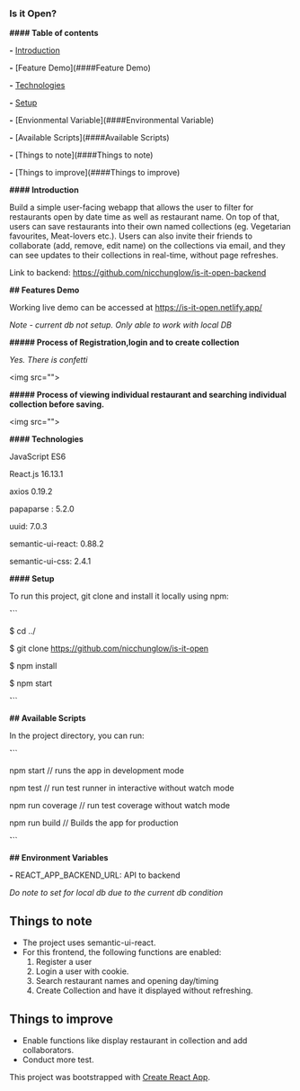 ### Is it Open?





**#### Table of contents**



**\-** [Introduction](####Introduction)



**\-** [Feature Demo](####Feature Demo)



**\-** [Technologies](####Technologies)



**\-** [Setup](####Setup)



**\-** [Envionmental Variable](####Environmental Variable)



**\-** [Available Scripts](####Available Scripts)



**\-** [Things to note](####Things to note)



**\-** [Things to improve](####Things to improve)





**#### Introduction**





Build a simple user-facing webapp that allows the user to filter for restaurants open by date time as well as restaurant name. On top of that, users can save restaurants into their own named collections (eg. Vegetarian favourites, Meat-lovers etc.). Users can also invite their friends to collaborate (add, remove, edit name) on the collections via email, and they can see updates to their collections in real-time, without page refreshes.



Link to backend: https://github.com/nicchunglow/is-it-open-backend





**## Features Demo**





Working live demo can be accessed at https://is-it-open.netlify.app/

*Note - current db not setup. Only able to work with local DB*





**##### Process of Registration,login and to create collection**

*Yes. There is confetti*



<img src=""></img>





**##### Process of viewing individual restaurant and searching individual collection before saving.**





<img src=""></img>





**#### Technologies**





JavaScript ES6



React.js 16.13.1



axios 0.19.2



papaparse : 5.2.0



uuid: 7.0.3 



semantic-ui-react: 0.88.2



semantic-ui-css: 2.4.1



**#### Setup**



To run this project, git clone and install it locally using npm:



**\`**``

$ cd ../



$ git clone https://github.com/nicchunglow/is-it-open



$ npm install



$ npm start



**\`**``



**## Available Scripts**



In the project directory, you can run:

**\`**``



npm start // runs the app in development mode



npm test // run test runner in interactive without watch mode



npm run coverage // run test coverage without watch mode



npm run build // Builds the app for production



**\`**``

**## Environment Variables**

**\-** REACT_APP_BACKEND_URL: API to backend 

*Do note to set for local db due to the current db condition*



## Things to note

- The project uses semantic-ui-react. 
- For this frontend, the following functions are enabled: 
  1. Register a user
  2. Login a user with cookie.
  3. Search restaurant names and opening day/timing
  4. Create Collection and have it displayed without refreshing.



## Things to improve

- Enable functions like display restaurant in collection and add collaborators. 
- Conduct more test.



 This project was bootstrapped with [Create React App](https://github.com/facebook/create-react-app).